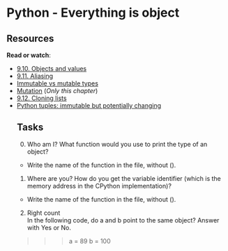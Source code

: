 # Python - Everything is object

<h2>Resources</h2>

<p><strong>Read or watch</strong>:</p>

<ul>
<li><a href="/rltoken/vu0q2rKj3XKGyDoqvx72sA" title="9.10. Objects and values" target="_blank">9.10. Objects and values</a> </li>
<li><a href="/rltoken/MOP1Saf_C2E_eHxKnZggHw" title="9.11. Aliasing" target="_blank">9.11. Aliasing</a> </li>
<li><a href="/rltoken/vvV3pDEliqja6aAI7XFNiA" title="Immutable vs mutable types" target="_blank">Immutable vs mutable types</a> </li>
<li><a href="/rltoken/xyElfrO9KowD4p5UqhQG8A" title="Mutation" target="_blank">Mutation</a> (<em>Only this chapter</em>)</li>
<li><a href="/rltoken/2tqD3FclxPgvlTC70KQApw" title="9.12. Cloning lists" target="_blank">9.12. Cloning lists</a> </li>
<li><a href="/rltoken/OXG9J_vBEWtpxuX2hnF-dQ" title="Python tuples: immutable but potentially changing" target="_blank">Python tuples: immutable but potentially changing</a> </li>

## Tasks

0. Who am I?
What function would you use to print the type of an object?
- Write the name of the function in the file, without ().

1. Where are you?
How do you get the variable identifier (which is the memory address in the CPython implementation)?
- Write the name of the function in the file, without ().

2. Right count
<br>In the following code, do a and b point to the same object? Answer with Yes or No.

>>> a = 89
>>> b = 100
